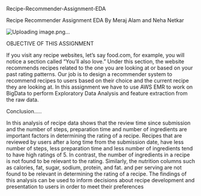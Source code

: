  Recipe-Recommender-Assignment-EDA

Recipe Recommender Assignment EDA
By Meraj Alam and Neha Netkar

![Uploading image.png…]()


OBJECTIVE OF THIS ASSIGNMENT 


If you visit any recipe websites, let’s say food.com, for example, you will notice a section called “You’ll also love.” Under this section, the website recommends recipes related to the one you are looking at or based on your past rating patterns. Our job is to design a recommender system to recommend recipes to users based on their choice and the current recipe they are looking at. 
In this assignment we have to use AWS EMR to work on BigData to perform Exploratory Data Analysis and feature extraction from the raw data.


Conclusion.....

In this analysis of recipe data shows that the review time since submission and the number of steps, preparation time and number of ingredients are important factors in determining the rating of a recipe.
Recipes that are reviewed by users after a long time from the submission date, have less number of steps, less preparation time and less number of ingredients tend to have high ratings of 5. 
In contrast, the number of ingredients in a recipe is not found to be relevant to the rating. Similarly, the nutrition columns such as calories, fat, sugar, sodium, protein, and fat. and per serving are not found to be relevant in determining the rating of a recipe. 
The findings of this analysis can be used to inform decisions about recipe development and presentation to users in order to meet their preferences




